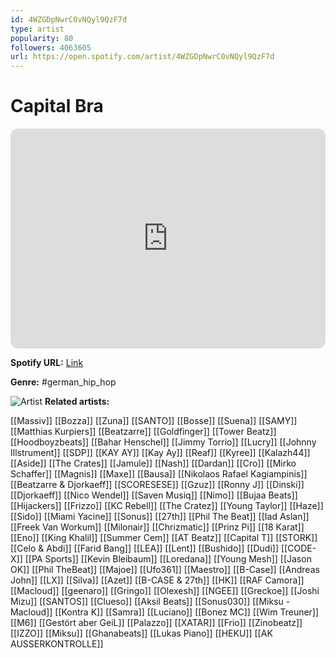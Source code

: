 ```yaml
---
id: 4WZGDpNwrC0vNQyl9QzF7d
type: artist
popularity: 80
followers: 4063605
url: https://open.spotify.com/artist/4WZGDpNwrC0vNQyl9QzF7d
---
```

# Capital Bra

<iframe style="border-radius:12px" src="https://open.spotify.com/embed/artist/4WZGDpNwrC0vNQyl9QzF7d" width="100%" height="352" frameBorder="0" allowfullscreen="" allow="autoplay; clipboard-write; encrypted-media; fullscreen; picture-in-picture" loading="lazy"></iframe>

**Spotify URL:** [Link](https://open.spotify.com/artist/4WZGDpNwrC0vNQyl9QzF7d)

**Genre:**  #german_hip_hop

![Artist](https://i.scdn.co/image/ab6761610000e5eb0732c998ff1a2a602b2eefe8)
**Related artists:**

[[Massiv]]
[[Bozza]]
[[Zuna]]
[[SANTO]]
[[Bosse]]
[[Suena]]
[[SAMY]]
[[Matthias Kurpiers]]
[[Beatzarre]]
[[Goldfinger]]
[[Tower Beatz]]
[[Hoodboyzbeats]]
[[Bahar Henschel]]
[[Jimmy Torrio]]
[[Lucry]]
[[Johnny Illstrument]]
[[SDP]]
[[KAY AY]]
[[Kay Ay]]
[[Reaf]]
[[Kyree]]
[[Kalazh44]]
[[Aside]]
[[The Crates]]
[[Jamule]]
[[Nash]]
[[Dardan]]
[[Cro]]
[[Mirko Schaffer]]
[[Magnis]]
[[Maxe]]
[[Bausa]]
[[Nikolaos Rafael Kagiampinis]]
[[Beatzarre & Djorkaeff]]
[[SCORESESE]]
[[Gzuz]]
[[Ronny J]]
[[Dinski]]
[[Djorkaeff]]
[[Nico Wendel]]
[[Saven Musiq]]
[[Nimo]]
[[Bujaa Beats]]
[[Hijackers]]
[[Frizzo]]
[[KC Rebell]]
[[The Cratez]]
[[Young Taylor]]
[[Haze]]
[[Sido]]
[[Miami Yacine]]
[[Sonus]]
[[27th]]
[[Phil The Beat]]
[[Iad Aslan]]
[[Freek Van Workum]]
[[Milonair]]
[[Chrizmatic]]
[[Prinz Pi]]
[[18 Karat]]
[[Eno]]
[[King Khalil]]
[[Summer Cem]]
[[AT Beatz]]
[[Capital T]]
[[STORK]]
[[Celo & Abdi]]
[[Farid Bang]]
[[LEA]]
[[Lent]]
[[Bushido]]
[[Dudi]]
[[CODE-X]]
[[PA Sports]]
[[Kevin Bleibaum]]
[[Loredana]]
[[Young Mesh]]
[[Jason OK]]
[[Phil TheBeat]]
[[Majoe]]
[[Ufo361]]
[[Maestro]]
[[B-Case]]
[[Andreas John]]
[[LX]]
[[Silva]]
[[Azet]]
[[B-CASE & 27th]]
[[HK]]
[[RAF Camora]]
[[Macloud]]
[[geenaro]]
[[Gringo]]
[[Olexesh]]
[[NGEE]]
[[Greckoe]]
[[Joshi Mizu]]
[[SANTOS]]
[[Clueso]]
[[Aksil Beats]]
[[Sonus030]]
[[Miksu - Macloud]]
[[Kontra K]]
[[Samra]]
[[Luciano]]
[[Bonez MC]]
[[Wim Treuner]]
[[M6]]
[[Gestört aber GeiL]]
[[Palazzo]]
[[XATAR]]
[[Frio]]
[[Zinobeatz]]
[[IZZO]]
[[Miksu]]
[[Ghanabeats]]
[[Lukas Piano]]
[[HEKU]]
[[AK AUSSERKONTROLLE]]
